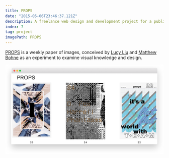 ```yaml
---
title: PROPS
date: "2015-05-06T23:46:37.121Z"
description: A freelance web design and development project for a publication by two young architects.
index: 7
tag: project
imagePath: PROPS
---
```



<a href="http://propspaper.com/" target="_blank">PROPS</a> is a weekly paper of images, conceived by <a href="https://www.liulucy.com/info" target="_blank">Lucy Liu</a> and <a href="http://matthewbohne.com/" target="_blank">Matthew Bohne</a> as an experiment to examine visual knowledge and design.

![altcaption](PROPS.png)
